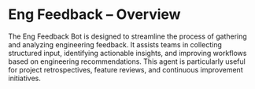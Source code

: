 # Eng Feedback – Overview

The Eng Feedback Bot is designed to streamline the process of gathering and analyzing engineering feedback. It assists teams in collecting structured input, identifying actionable insights, and improving workflows based on engineering recommendations. This agent is particularly useful for project retrospectives, feature reviews, and continuous improvement initiatives.